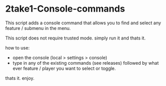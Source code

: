 # 2take1-Console-commands
This script adds a console command that allows you to find and select any feature / submenu in the menu.

This script does not require trusted mode. simply run it and thats it.

how to use:
  - open the console (local > settings > console)
  - type in any of the existing commands (see releases) followed by what ever feature / player you want to select or toggle. 

thats it. enjoy. 

